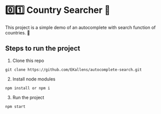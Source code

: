 # 0️⃣1️⃣ Country Searcher 🔎

This project is a simple demo of an autocomplete with search function of countries. 🚀

## Steps to run the project

1. Clone this repo
```
git clone https://github.com/EKallens/autocomplete-search.git
```
2. Install node modules
```
npm install or npm i
```
3. Run the project
```
npm start
```
